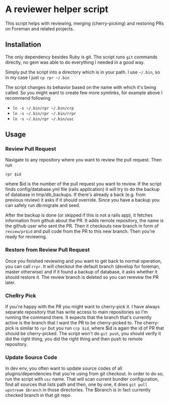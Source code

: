 # A reviewer helper script

This script helps with reviewing, merging (cherry-picking) and restoring PRs on Foreman and related projects.

## Installation

The only dependency besides Ruby is git. The script runs `git` commands directly, no gem was able to do everything I needed in a good way.

Simply put the script into a directory which is in your path. I use `~/.bin`, so in my case I just `cp rpr ~/.bin`

The script changes its behavior based on the name with which it's being called. So you might want to create few more symlinks, for example above I recommend following

* `ln -s ~/.bin/rpr ~/.bin/crp`
* `ln -s ~/.bin/rpr ~/.bin/rrpr`
* `ln -s ~/.bin/rpr ~/.bin/usc`

## Usage

### Review Pull Request

Navigate to any repository where you want to review the pull request. Then run

`rpr $id`

where $id is the number of the pull request you want to review. If the script finds config/database.yml file (rails application) it will try to do the backup of database in tmp/db_backups. If there's already a back (e.g. from previous review) it asks if it should override. Since you have a backup you can safely run db:migrate and seed.

After the backup is done (or skipped if this is not a rails app), it fetches information from github about the PR. It adds remote repository, the name is the github user who sent the PR. Then it checkouts new branch in form of `review/pr$id` and pull code from the PR to this new branch. Then you're ready for reviewing.

### Restore from Review Pull Request

Once you finished reviewing and you want to get back to normal operation, you can call `rrpr`. It will checkout the default branch (develop for foreman, master otherwise) and if it found a backup of database, it asks whether it should restore it. The review branch is deleted so you can rerevew the PR later.

### CheRry Pick

If you're happy with the PR you might want to cherry-pick it. I have always separate repository that has write access to main repositories so I'm running the command there. It expects that the branch that's currently active is the branch that I want the PR to be cherry-picked to. The cherry-pick is similar to `rpr` but you run `crp $id`, where $id is again the id of PR that should be cherry-picked. The script won't do `git push`, you should verify it did the right thing, you did the right thing and then push to remote repository.

### Update Source Code

In dev env, you often want to update source codes of all plugins/dependencies that you're using from git checkout. In order to do so, run the script with `usc` name. That will scan current bundler configuration, find all sources that lists path and then, one by one, it does `git pull upstream $branch` in those directories. The $branch is in fact currently checked branch in that git repo.
